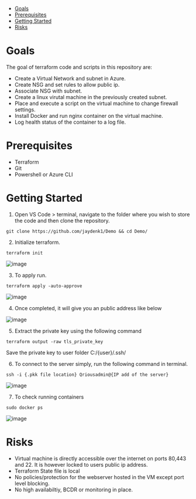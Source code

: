 
- [Goals](#goals)
- [Prerequisites](#prerequisites)
- [Getting Started](#getting-started)
- [Risks](#risks)

# Goals

The goal of terraform code and scripts in this repository are:
- Create a Virtual Network and subnet in Azure.
- Create NSG and set rules to allow public ip.
- Associate NSG with subnet. 
- Create a linux virutal machine in the previously created subnet.
- Place and execute a script on the virtual machine to change firewall settings.
- Install Docker and run nginx container on the virtual machine.
- Log health status of the container to a log file.
 
# Prerequisites
- Terraform
- Git
- Powershell or Azure CLI

# Getting Started

1) Open VS Code > terminal, navigate to the folder where you wish to store the code and then clone the repository.
   
```
git clone https://github.com/jaydenk1/Demo && cd Demo/
``` 

2) Initialize terraform.
```
terraform init
``` 

![image](https://user-images.githubusercontent.com/84843818/137726080-c08b6860-3bce-4642-a2cf-22e51165b0e3.png)

3) To apply run.
```
terraform apply -auto-approve
``` 
![image](https://user-images.githubusercontent.com/84843818/137726655-72d60920-fe51-4c6d-86b4-2b5c70a34234.png)

4) Once completed, it will give you an public address like below

![image](https://user-images.githubusercontent.com/84843818/137737493-80250252-37f4-4e0f-acb1-408971e491ac.png)

5) Extract the private key using the following command
```
terraform output -raw tls_private_key
```
Save the private key to user folder C:/{user}/.ssh/

6) To connect to the server simply, run the following command in terminal.

```
ssh -i {.pkk file location} Qriousadmin@{IP add of the server}
```
![image](https://user-images.githubusercontent.com/84843818/137739042-87a2d4e4-0707-49ca-a2a9-7d6804e30982.png)

7) To check running containers
```
sudo docker ps
```
![image](https://user-images.githubusercontent.com/84843818/137739284-45b13aca-2e31-441c-a81a-23f247185f46.png)

# Risks
- Virtual machine is directly accessible over the internet on ports 80,443 and 22. It is however locked to users public ip address.
- Terraform State file is local
- No policies/protection for the webserver hosted in the VM except port level blocking.
- No high availabiltiy, BCDR or monitoring in place.

